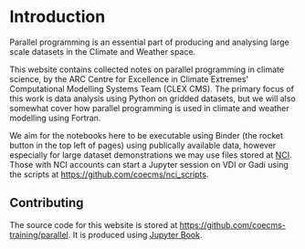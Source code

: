 # Introduction

Parallel programming is an essential part of producing and analysing large scale datasets in the Climate and Weather space.

This website contains collected notes on parallel programming in climate science, by the ARC Centre for Excellence in Climate Extremes' Computational Modelling Systems Team (CLEX CMS). The primary focus of this work is data analysis using Python on gridded datasets, but we will also somewhat cover how parallel programming is used in climate and weather modelling using Fortran.

We aim for the notebooks here to be executable using Binder (the rocket button in the top left of pages) using publically available data, however especially for large dataset demonstrations we may use files stored at [NCI](https://nci.org.au). Those with NCI accounts can start a Jupyter session on VDI or Gadi using the scripts at https://github.com/coecms/nci_scripts.

## Contributing

The source code for this website is stored at https://github.com/coecms-training/parallel. It is produced using [Jupyter Book](https://jupyterbook.org/intro.html).